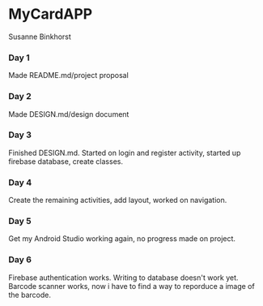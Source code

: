 # MyCardAPP
Susanne Binkhorst
### Day 1
Made README.md/project proposal

### Day 2
Made DESIGN.md/design document 

### Day 3
Finished DESIGN.md. Started on login and register activity, started up firebase database, create classes.

### Day 4
Create the remaining activities, add layout, worked on navigation.

### Day 5 
Get my Android Studio working again, no progress made on project.

### Day 6
Firebase authentication works. Writing to database doesn't work yet. Barcode scanner works, now i have to find a way to reporduce a 
image of the barcode.
